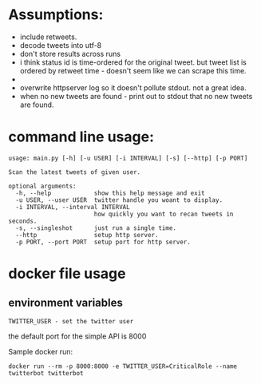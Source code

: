 # Assumptions:
 - include retweets.
 - decode tweets into utf-8
 - don't store results across runs
 - i think status id is time-ordered for the original tweet. but tweet list is ordered by retweet time - doesn't seem like we can scrape this time.
 - 
 - overwrite httpserver log so it doesn't pollute stdout. not a great idea.
 - when no new tweets are found - print out to stdout that no new tweets are found.

# command line usage:
```
usage: main.py [-h] [-u USER] [-i INTERVAL] [-s] [--http] [-p PORT]

Scan the latest tweets of given user.

optional arguments:
  -h, --help            show this help message and exit
  -u USER, --user USER  twitter handle you woant to display.
  -i INTERVAL, --interval INTERVAL
                        how quickly you want to recan tweets in seconds.
  -s, --singleshot      just run a single time.
  --http                setup http server.
  -p PORT, --port PORT  setup port for http server.
```
 
# docker file usage
## environment variables
```
TWITTER_USER - set the twitter user
```
the default port for the simple API is 8000

Sample docker run:
```
docker run --rm -p 8000:8000 -e TWITTER_USER=CriticalRole --name twitterbot twitterbot
```